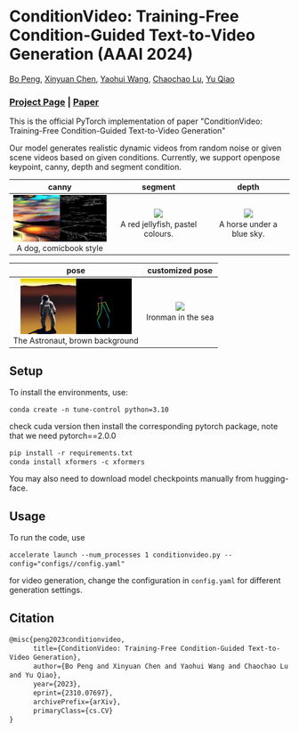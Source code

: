 # ConditionVideo: Training-Free Condition-Guided Text-to-Video Generation (AAAI 2024)
[Bo Peng](https://pengbo807.github.io/), [Xinyuan Chen](https://scholar.google.com/citations?user=3fWSC8YAAAAJ&hl=zh-CN), [Yaohui Wang](https://wyhsirius.github.io/), [Chaochao Lu](https://causallu.com/), [Yu Qiao](https://scholar.google.com/citations?user=gFtI-8QAAAAJ&hl=en)

### [Project Page](https://pengbo807.github.io/conditionvideo-website/) | [Paper](https://arxiv.org/abs/2310.07697)
This is the official PyTorch implementation of paper "ConditionVideo: Training-Free Condition-Guided Text-to-Video Generation"

Our model generates realistic dynamic videos from random noise or given scene videos based on given conditions. Currently, we support openpose keypoint, canny, depth and segment condition.

|canny|segment|depth|
|:-:|:-:|:-:|
|<img src="videos/0-0-road at night, oil painting style.gif" width="200"><br> A dog, comicbook style |<img src="videos/jellyfish.gif" width="200"><br> A red jellyfish, pastel colours.|<img src="videos/1-0-a horse under a blue sky.gif" width="200"><br> A horse under a blue sky.|

|pose|customized pose|
|:-:|:-:|
|<img src="videos/62-53-The Astronaut, brown background.gif" width="200"><br> The Astronaut, brown background|<img src="videos/1-2-18-ironman in the sea.gif" width="300"><br> Ironman in the sea|
## Setup
To install the environments, use:
```
conda create -n tune-control python=3.10
```
check cuda version then install the corresponding pytorch package, note that we need pytorch==2.0.0
```
pip install -r requirements.txt
conda install xformers -c xformers
```
You may also need to download model checkpoints manually from hugging-face.
## Usage
To run the code, use

```
accelerate launch --num_processes 1 conditionvideo.py --config="configs//config.yaml"
```
for video generation, change the configuration in `config.yaml` for different generation settings.
## Citation
```
@misc{peng2023conditionvideo,
      title={ConditionVideo: Training-Free Condition-Guided Text-to-Video Generation}, 
      author={Bo Peng and Xinyuan Chen and Yaohui Wang and Chaochao Lu and Yu Qiao},
      year={2023},
      eprint={2310.07697},
      archivePrefix={arXiv},
      primaryClass={cs.CV}
}
```
